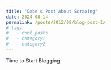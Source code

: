 ```yaml
---
title: "Gabe's Post About Scraping"
date: 2024-08-14
permalink: /posts/2012/08/blog-post-1/
# tags:
#   - cool posts
#   - category1
#   - category2
---
```



Time to Start Blogging